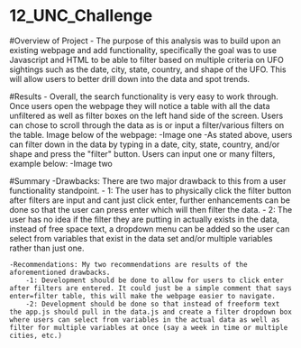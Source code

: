 # 12_UNC_Challenge

#Overview of Project
    - The purpose of this analysis was to build upon an existing webpage and add functionality, specifically the goal was to use Javascript and HTML to be able to filter based on multiple criteria on UFO sightings such as the date, city, state, country, and shape of the UFO. This will allow users to better drill down into the data and spot trends. 

#Results
    - Overall, the search functionality is very easy to work through. Once users open the webpage they will notice a table with all the data unfiltered as well as filter boxes on the left hand side of the screen. Users can chose to scroll through the data as is or input a filter/various filters on the table. Image below of the webpage: 
    -Image one
    -As stated above, users can filter down in the data by typing in a date, city, state, country, and/or shape and press the "filter" button. Users can input one or many filters, example below: 
    -Image two 

#Summary 
    -Drawbacks: There are two major drawback to this from a user functionality standpoint. 
        - 1: The user has to physically click the filter button after filters are input and cant just click enter, further enhancements can be done so that the user can press enter which will then filter the data. 
        - 2: The user has no idea if the filter they are putting in actually exists in the data, instead of free space text, a dropdown menu can be added so the user can select from variables that exist in the data set and/or multiple variables rather than just one. 

    -Recommendations: My two recommendations are results of the aforementioned drawbacks. 
        -1: Development should be done to allow for users to click enter after filters are entered. It could just be a simple comment that says enter=filter table, this will make the webpage easier to navigate. 
        -2: Development should be done so that instead of freeform text the app.js should pull in the data.js and create a filter dropdown box where users can select from variables in the actual data as well as filter for multiple variables at once (say a week in time or multiple cities, etc.)
